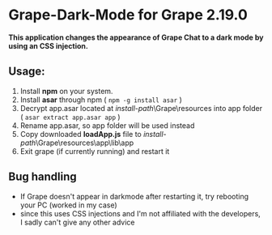 # Grape-Dark-Mode for Grape 2.19.0
__This application changes the appearance of Grape Chat to a dark mode by using an CSS injection.__


## Usage:
  1. Install **npm** on your system.
  2. Install **asar** through npm ( ```npm -g install asar``` )
  3. Decrypt app.asar located at _install-path_\Grape\resources into app folder ( ```asar extract app.asar app``` )
  4. Rename app.asar, so app folder will be used instead
  5. Copy downloaded **loadApp.js** file to _install-path_\Grape\resources\app\lib\app
  6. Exit grape (if currently running) and restart it 
  
## Bug handling
  - If Grape doesn't appear in darkmode after restarting it, try rebooting your PC (worked in my case)
  - since this uses CSS injections and I'm not affiliated with the developers, I sadly can't give any other advice
